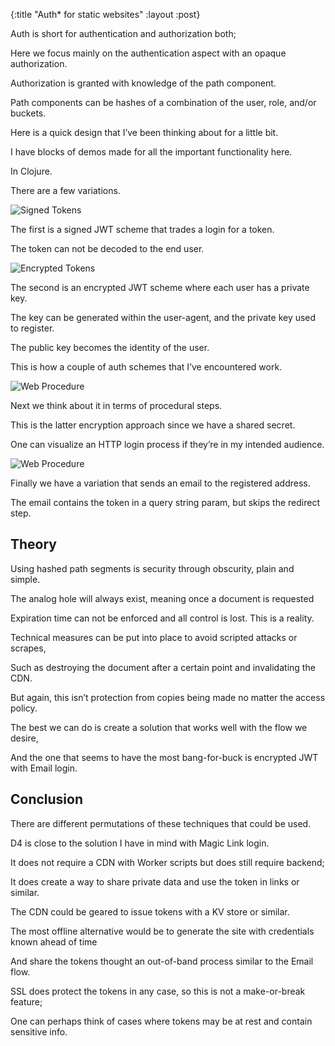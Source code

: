 {:title "Auth* for static websites"
 :layout :post}
 
Auth is short for authentication and authorization both;

Here we focus mainly on the authentication aspect with an opaque authorization.

Authorization is granted with knowledge of the path component.

Path components can be hashes of a combination of the user, role, and/or buckets.

Here is a quick design that I’ve been thinking about for a little bit.

I have blocks of demos made for all the important functionality here.

In Clojure.

There are a few variations.

![Signed Tokens](/img/2019-04-26-auth-for-static-websites/auth-for-static-sites-signed.png)

The first is a signed JWT scheme that trades a login for a token.

The token can not be decoded to the end user.


![Encrypted Tokens](/img/2019-04-26-auth-for-static-websites/auth-for-static-sites-encrypted.png)

The second is an encrypted JWT scheme where each user has a private key.

The key can be generated within the user-agent, and the private key used to register.

The public key becomes the identity of the user.

This is how a couple of auth schemes that I’ve encountered work.

![Web Procedure](/img/2019-04-26-auth-for-static-websites/auth-for-static-sites-web.png)

Next we think about it in terms of procedural steps.

This is the latter encryption approach since we have a shared secret.

One can visualize an HTTP login process if they’re in my intended audience.


![Web Procedure](/img/2019-04-26-auth-for-static-websites/auth-for-static-sites-email.png)

Finally we have a variation that sends an email to the registered address.

The email contains the token in a query string param, but skips the redirect step.


## Theory

Using hashed path segments is security through obscurity, plain and simple.

The analog hole will always exist, meaning once a document is requested

Expiration time can not be enforced and all control is lost. This is a reality.

Technical measures can be put into place to avoid scripted attacks or scrapes,

Such as destroying the document after a certain point and invalidating the CDN.

But again, this isn’t protection from copies being made no matter the access policy.

The best we can do is create a solution that works well with the flow we desire,

And the one that seems to have the most bang-for-buck is encrypted JWT with Email login.

## Conclusion

There are different permutations of these techniques that could be used.

D4 is close to the solution I have in mind with Magic Link login.

It does not require a CDN with Worker scripts but does still require backend;

It does create a way to share private data and use the token in links or similar.

The CDN could be geared to issue tokens with a KV store or similar.

The most offline alternative would be to generate the site with credentials known ahead of time

And share the tokens thought an out-of-band process similar to the Email flow.

SSL does protect the tokens in any case, so this is not a make-or-break feature;

One can perhaps think of cases where tokens may be at rest and contain sensitive info.